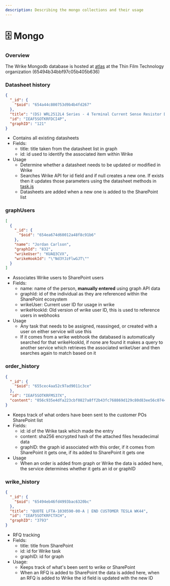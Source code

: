 ```yaml
---
description: Describing the mongo collections and their usage
---
```


# 🗄️ Mongo

### Overview

The Wrike Mongodb database is hosted at [atlas](https://www.mongodb.com/atlas) at the Thin Film Technology organization (65494b34bbf97c05b405b636)

### Datasheet history

```json
{
  "_id": {
    "$oid": "654a44c800753d9b4b4fd267"
  },
  "title": "(DS) WRL2512L4 Series - 4 Terminal Current Sense Resistor Datasheet",
  "id": "IEAF5SOTKRFDCI4P",
  "graphID": "121"
}
```

* Contains all existing datasheets
* Fields:
  * title: title taken from the datasheet list in graph
  * id: id used to identify the associated item within Wrike
* &#x20;Usage
  * Determine whether a datasheet needs to be updated or modified in Wrike
  * Searches Wrike API for id field and if null creates a new one. If exists then it updates those parameters using the datasheet methods in [task.js](server.md)
  * Datasheets are added when a new one is added to the SharePoint list

### graphUsers

```json
[
  {
    "_id": {
      "$oid": "654ea674d60012a48f8c91b6"
    },
    "name": "Jordan Carlson",
    "graphId": "832",
    "wrikeUser": "KUAQ3CVX",
    "wrikeHookId": "\"Nd3YJzFlwGJT\""
  }
]
```

* Associates Wrike users to SharePoint users
* Fields:
  * name: name of the person, **manually entered** using graph API data
  * graphId: id of the individual as they are referenced within the SharePoint ecosystem
  * wrikeUser: Current user ID for usage in wrike
  * wrikeHookId: Old version of wrike user ID, this is used to reference users in webhooks
* Usage
  * Any task that needs to be assigned, reassinged, or created with a user on either service will use this
  * If it comes from a wrike webhook the databased is automatically searched for that wrikeHookId, if none are found it makes a query to another service which retrieves the associated wrikeUser and then searches again to match based on it

### order\_history

```json
{
  "_id": {
    "$oid": "655cec4aa52c97ad9011c3ce"
  },
  "id": "IEAF5SOTKRFMS37X",
  "content": "056c935e4dfa223cbf0827a8ff2b43fc768869d129c80d83ee56c07445bb1dd8"
}
```

* Keeps track of what orders have been sent to the customer POs SharePoint list
* Fields:
  * id: id of the Wrike task which made the entry
  * content: sha256 encrypted hash of the attached files hexadecimal data
  * graphID: the graph id associated with this order, if it comes from SharePoint it gets one, if its added to SharePoint it gets one
* Usage
  * When an order is added from graph or Wrike the data is added here, the service determines whether it gets an id or graphID

### wrike\_history

```json
{
  "_id": {
    "$oid": "65494eb46fd4993bac6320bc"
  },
  "title": "QUOTE LFTA-1030590-00-A | END CUSTOMER TESLA WK44",
  "id": "IEAF5SOTKRFCTXCH",
  "graphID": "3793"
}
```

* RFQ tracking
* Fields:
  * title: title from SharePoint
  * id: id for Wrike task
  * graphID: id for graph
* Usage:
  * Keeps track of what's been sent to wrike or SharePoint
  * When an RFQ is added to SharePoint the data is added here, when an RFQ is added to Wrike the id field is updated with the new ID
